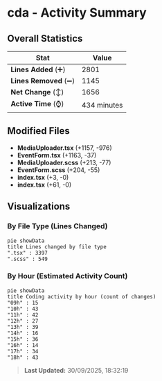 # cda - Activity Summary 

## Overall Statistics

| Stat                   | Value                                                             |
| ---------------------- | ----------------------------------------------------------------- |
| **Lines Added** (➕)   | 2801                                          |
| **Lines Removed** (➖) | 1145                                        |
| **Net Change** (↕)    | 1656                |
| **Active Time** (⌚)   | 434 minutes |


## Modified Files
- **MediaUploader.tsx** (+1157, -976)
- **EventForm.tsx** (+1163, -37)
- **MediaUploader.scss** (+213, -77)
- **EventForm.scss** (+204, -55)
- **index.tsx** (+3, -0)
- **index.tsx** (+61, -0)

## Visualizations

### By File Type (Lines Changed)

```mermaid
pie showData
title Lines changed by file type
".tsx" : 3397
".scss" : 549
```

### By Hour (Estimated Activity Count)

```mermaid
pie showData
title Coding activity by hour (count of changes)
"09h" : 15
"10h" : 43
"11h" : 42
"12h" : 27
"13h" : 39
"14h" : 16
"15h" : 36
"16h" : 14
"17h" : 34
"18h" : 43
```


> **Last Updated:** 30/09/2025, 18:32:19